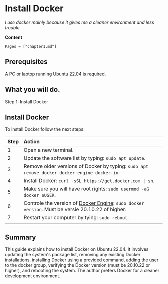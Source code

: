 # Install Docker

*I use docker mainly because it gives me a cleaner environment and less trouble.*

**Content**

```@contents
Pages = ["chapter1.md"]
```

## Prerequisites

A PC or laptop running Ubuntu 22.04 is required.

## What you will do.

Step 1: Install Docker

## Install Docker

To install Docker follow the next steps:

|Step        | Action      |
|:---------- | :---------- |
| 1 | Open a new terminal.|
| 2 | Update the software list by typing: `sudo apt update`. |
| 3 | Remove older versions of Docker by typing: `sudo apt remove docker docker-engine docker.io`. |
| 4 | Install Docker: `curl -sSL https://get.docker.com \| sh`. |
| 5 | Make sure you will have root rights: `sudo usermod -aG docker $USER`. |
| 6 | Controle the version of [Docker Engine](https://docs.docker.com/engine/release-notes/): `sudo docker version`. Must be versie 20.10.22 of higher. |
| 7 | Restart your computer by tying: `sudo reboot`. |
||

## Summary

This guide explains how to install Docker on Ubuntu 22.04.  It involves updating the system's package list, removing any existing Docker installations, installing Docker using a provided command, adding the user to the docker group, verifying the Docker version (must be 20.10.22 or higher), and rebooting the system. The author prefers Docker for a cleaner development environment.
